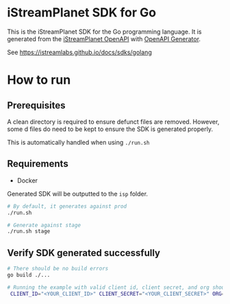 # iStreamPlanet SDK for Go

This is the iStreamPlanet SDK for the Go programming language. It is generated from the [iStreamPlanet OpenAPI](https://api.istreamplanet.com/openapi.json) with [OpenAPI Generator](https://openapi-generator.tech/).

See https://istreamlabs.github.io/docs/sdks/golang


# How to run

## Prerequisites
A clean directory is required to ensure defunct files are removed. However, some d files do need to be kept to ensure the SDK is generated properly. 

This is automatically handled when using `./run.sh`

## Requirements
- Docker

Generated SDK will be outputted to the `isp` folder.

```sh
# By default, it generates against prod
./run.sh 

# Generate against stage
./run.sh stage
```
## Verify SDK generated successfully

```sh
# There should be no build errors
go build ./...

# Running the example with valid client id, client secret, and org should be successful.
 CLIENT_ID="<YOUR_CLIENT_ID>" CLIENT_SECRET="<YOUR_CLIENT_SECRET>" ORG="<ORG>" go run ./example 
```

